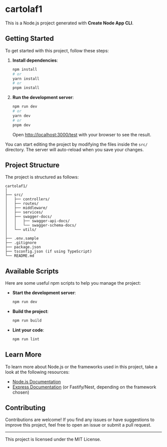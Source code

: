 # cartolaf1

This is a Node.js project generated with **Create Node App CLI**.

## Getting Started

To get started with this project, follow these steps:

1. **Install dependencies**:

   ```bash
   npm install
   # or
   yarn install
   # or
   pnpm install
   ```

2. **Run the development server**:

   ```bash
   npm run dev
   # or
   yarn dev
   # or
   pnpm dev
   ```

   Open [http://localhost:3000/test](http://localhost:3000/test) with your browser to see the result.

You can start editing the project by modifying the files inside the `src/` directory. The server will auto-reload when you save your changes.

## Project Structure

The project is structured as follows:

```
cartolaf1/
│
├── src/
│   ├── controllers/
│   ├── routes/
│   ├── middleware/
│   ├── services/
│   ├── swagger-docs/
│   │   ├── swagger-api-docs/
│   │   └── swagger-schema-docs/
│   └── utils/
│
├── .env.sample
├── .gitignore
├── package.json
├── tsconfig.json (if using TypeScript)
└── README.md
```

## Available Scripts

Here are some useful npm scripts to help you manage the project:

- **Start the development server**:

  ```bash
  npm run dev
  ```

- **Build the project**:

  ```bash
  npm run build
  ```

- **Lint your code**:
  ```bash
  npm run lint
  ```

## Learn More

To learn more about Node.js or the frameworks used in this project, take a look at the following resources:

- [Node.js Documentation](https://nodejs.org/en/docs/)
- [Express Documentation](https://expressjs.com/) (or Fastify/Nest, depending on the framework chosen)

## Contributing

Contributions are welcome! If you find any issues or have suggestions to improve this project, feel free to open an issue or submit a pull request.

---

This project is licensed under the MIT License.
